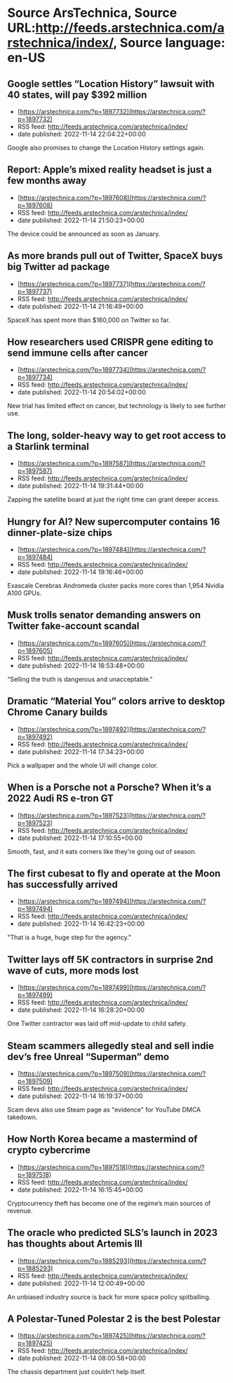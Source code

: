 # Source ArsTechnica, Source URL:http://feeds.arstechnica.com/arstechnica/index/, Source language: en-US

## Google settles “Location History” lawsuit with 40 states, will pay $392 million
 - [https://arstechnica.com/?p=1897732](https://arstechnica.com/?p=1897732)
 - RSS feed: http://feeds.arstechnica.com/arstechnica/index/
 - date published: 2022-11-14 22:04:22+00:00

Google also promises to change the Location History settings again.

## Report: Apple’s mixed reality headset is just a few months away
 - [https://arstechnica.com/?p=1897608](https://arstechnica.com/?p=1897608)
 - RSS feed: http://feeds.arstechnica.com/arstechnica/index/
 - date published: 2022-11-14 21:50:23+00:00

The device could be announced as soon as January.

## As more brands pull out of Twitter, SpaceX buys big Twitter ad package
 - [https://arstechnica.com/?p=1897737](https://arstechnica.com/?p=1897737)
 - RSS feed: http://feeds.arstechnica.com/arstechnica/index/
 - date published: 2022-11-14 21:16:49+00:00

SpaceX has spent more than $160,000 on Twitter so far.

## How researchers used CRISPR gene editing to send immune cells after cancer
 - [https://arstechnica.com/?p=1897734](https://arstechnica.com/?p=1897734)
 - RSS feed: http://feeds.arstechnica.com/arstechnica/index/
 - date published: 2022-11-14 20:54:02+00:00

New trial has limited effect on cancer, but technology is likely to see further use.

## The long, solder-heavy way to get root access to a Starlink terminal
 - [https://arstechnica.com/?p=1897587](https://arstechnica.com/?p=1897587)
 - RSS feed: http://feeds.arstechnica.com/arstechnica/index/
 - date published: 2022-11-14 19:31:44+00:00

Zapping the satellite board at just the right time can grant deeper access.

## Hungry for AI? New supercomputer contains 16 dinner-plate-size chips
 - [https://arstechnica.com/?p=1897484](https://arstechnica.com/?p=1897484)
 - RSS feed: http://feeds.arstechnica.com/arstechnica/index/
 - date published: 2022-11-14 19:16:46+00:00

Exascale Cerebras Andromeda cluster packs more cores than 1,954 Nvidia A100 GPUs.

## Musk trolls senator demanding answers on Twitter fake-account scandal
 - [https://arstechnica.com/?p=1897605](https://arstechnica.com/?p=1897605)
 - RSS feed: http://feeds.arstechnica.com/arstechnica/index/
 - date published: 2022-11-14 18:53:48+00:00

“Selling the truth is dangerous and unacceptable."

## Dramatic “Material You” colors arrive to desktop Chrome Canary builds
 - [https://arstechnica.com/?p=1897492](https://arstechnica.com/?p=1897492)
 - RSS feed: http://feeds.arstechnica.com/arstechnica/index/
 - date published: 2022-11-14 17:34:23+00:00

Pick a wallpaper and the whole UI will change color.

## When is a Porsche not a Porsche? When it’s a 2022 Audi RS e-tron GT
 - [https://arstechnica.com/?p=1897523](https://arstechnica.com/?p=1897523)
 - RSS feed: http://feeds.arstechnica.com/arstechnica/index/
 - date published: 2022-11-14 17:10:55+00:00

Smooth, fast, and it eats corners like they're going out of season.

## The first cubesat to fly and operate at the Moon has successfully arrived
 - [https://arstechnica.com/?p=1897494](https://arstechnica.com/?p=1897494)
 - RSS feed: http://feeds.arstechnica.com/arstechnica/index/
 - date published: 2022-11-14 16:42:23+00:00

"That is a huge, huge step for the agency."

## Twitter lays off 5K contractors in surprise 2nd wave of cuts, more mods lost
 - [https://arstechnica.com/?p=1897499](https://arstechnica.com/?p=1897499)
 - RSS feed: http://feeds.arstechnica.com/arstechnica/index/
 - date published: 2022-11-14 16:28:20+00:00

One Twitter contractor was laid off mid-update to child safety.

## Steam scammers allegedly steal and sell indie dev’s free Unreal “Superman” demo
 - [https://arstechnica.com/?p=1897509](https://arstechnica.com/?p=1897509)
 - RSS feed: http://feeds.arstechnica.com/arstechnica/index/
 - date published: 2022-11-14 16:19:37+00:00

Scam devs also use Steam page as "evidence" for YouTube DMCA takedown.

## How North Korea became a mastermind of crypto cybercrime
 - [https://arstechnica.com/?p=1897518](https://arstechnica.com/?p=1897518)
 - RSS feed: http://feeds.arstechnica.com/arstechnica/index/
 - date published: 2022-11-14 16:15:45+00:00

Cryptocurrency theft has become one of the regime’s main sources of revenue.

## The oracle who predicted SLS’s launch in 2023 has thoughts about Artemis III
 - [https://arstechnica.com/?p=1885293](https://arstechnica.com/?p=1885293)
 - RSS feed: http://feeds.arstechnica.com/arstechnica/index/
 - date published: 2022-11-14 12:00:49+00:00

An unbiased industry source is back for more space policy spitballing.

## A Polestar-Tuned Polestar 2 is the best Polestar
 - [https://arstechnica.com/?p=1897425](https://arstechnica.com/?p=1897425)
 - RSS feed: http://feeds.arstechnica.com/arstechnica/index/
 - date published: 2022-11-14 08:00:58+00:00

The chassis department just couldn’t help itself.
